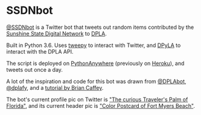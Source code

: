 # SSDNbot
[@SSDNbot](https://www.twitter.com/ssdnbot) is a Twitter bot that tweets out random items contributed by the [Sunshine State Digital Network](https://sunshinestatedigitalnetwork.wordpress.com/) to [DPLA](https://dp.la).

Built in Python 3.6.  Uses [tweepy](https://github.com/tweepy/tweepy) to interact with Twitter, and [DPyLA](https://github.com/bibliotechy/DPyLA/blob/master/README.md) to interact with the DPLA API.

The script is deployed on [PythonAnywhere](https://www.pythonanywhere.com/) (previously on [Heroku](www.heroku.com)), and tweets out once a day.

A lot of the inspiration and code for this bot was drawn from [@DPLAbot](https://github.com/samplereality/DPLAbot), [@dplafy](https://github.com/ruebot/dplafy), and a [tutorial by Brian Caffey](http://briancaffey.github.io/2016/04/05/twitter-bot-tutorial.html).

The bot's current profile pic on Twitter is ["The curious Traveler's Palm of Florida"](http://merrick.library.miami.edu/cdm/ref/collection/asm0299/id/636), and its current header pic is ["Color Postcard of Fort Myers Beach"](https://dp.la/item/93ec311fbccc83fb085621fc341800a9).
